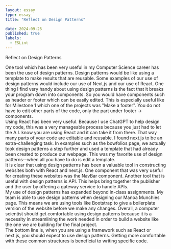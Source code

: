 ```yaml
---
layout: essay
type: essay
title: "Reflect on Design Patterns"

date: 2024-09-25
published: true
labels:
  - ESLint
---
```

Reflect on Design Patterns

  One tool which has been very useful in my Computer Science career has been the use of design patterns.  Design patterns would be like using a template to make results that are reusable.  Some examples of our use of design patterns would include our use of Next.js and our use of React.  One thing I find very handy about using design patterns is the fact that it breaks your program down into components.  So you would have components such as header or footer which can be easily edited.  This is especially useful like for Milestone 1 which one of the projects was "Make a footer".  You do not have to edit other parts of the code, only the part under footer -> components.  
  Using React has been very useful.  Because I use ChatGPT to help design my code, this was a very manageable process because you just had to let the A.I. know you are using React and it can take it from there.  That way many parts of your code are editable and reusable.  I found next.js to be an extra-challenging task.  In examples such as the bowfolios page, we actually took design patterns a step further and used a template that had already been created to produce our webpage.  This was my favorite use of design patterns--when all you have to do is edit a template.  
  It is clear that using design patterns has been a valuable tool in constructing websites both with React and next.js.  One component that was very useful for creating these websites was the NavBar component.  Another tool that is useful with design patterns is API.  This helps bring together the publisher and the user by offering a gateway service to handle APIs.  
  My use of design patterns has expanded beyond in-class assignments.  My team is able to use design patterns when designing our Manoa Munchies page.  This means we are using tools like Bootstrap to give a boilerplate version of the website before we make any changes.  Overall, a computer scientist should get comfortable using design patterns because it is a necessity in streamlining the work needed in order to build a website like the one we are building for the final project.  
  The bottom line is, when you are using a framework such as React or next.js, you should expect to use design patterns.  Getting more comfortable with these common structures is beneficial to writing specific code.
